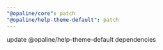 ```yaml
---
"@opaline/core": patch
"@opaline/help-theme-default": patch
---
```


update @opaline/help-theme-default dependencies
